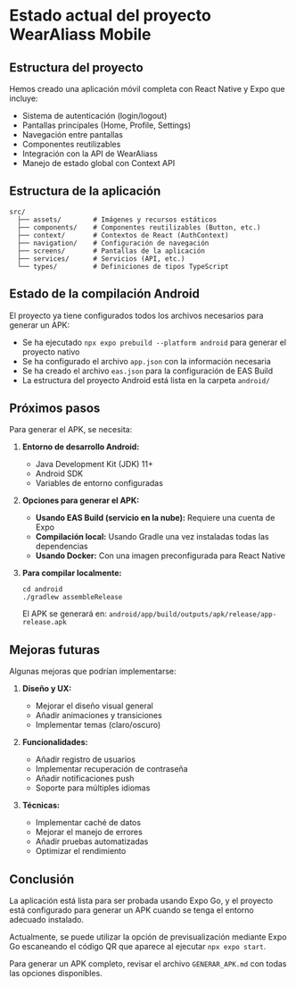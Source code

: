 # Estado actual del proyecto WearAliass Mobile

## Estructura del proyecto

Hemos creado una aplicación móvil completa con React Native y Expo que incluye:

- Sistema de autenticación (login/logout)
- Pantallas principales (Home, Profile, Settings)
- Navegación entre pantallas
- Componentes reutilizables
- Integración con la API de WearAliass
- Manejo de estado global con Context API

## Estructura de la aplicación

```
src/
  ├── assets/        # Imágenes y recursos estáticos
  ├── components/    # Componentes reutilizables (Button, etc.)
  ├── context/       # Contextos de React (AuthContext)
  ├── navigation/    # Configuración de navegación
  ├── screens/       # Pantallas de la aplicación
  ├── services/      # Servicios (API, etc.)
  └── types/         # Definiciones de tipos TypeScript
```

## Estado de la compilación Android

El proyecto ya tiene configurados todos los archivos necesarios para generar un APK:

- Se ha ejecutado `npx expo prebuild --platform android` para generar el proyecto nativo
- Se ha configurado el archivo `app.json` con la información necesaria
- Se ha creado el archivo `eas.json` para la configuración de EAS Build
- La estructura del proyecto Android está lista en la carpeta `android/`

## Próximos pasos

Para generar el APK, se necesita:

1. **Entorno de desarrollo Android:**
   - Java Development Kit (JDK) 11+
   - Android SDK
   - Variables de entorno configuradas

2. **Opciones para generar el APK:**
   - **Usando EAS Build (servicio en la nube):** Requiere una cuenta de Expo
   - **Compilación local:** Usando Gradle una vez instaladas todas las dependencias
   - **Usando Docker:** Con una imagen preconfigurada para React Native

3. **Para compilar localmente:**
   ```
   cd android
   ./gradlew assembleRelease
   ```
   El APK se generará en: `android/app/build/outputs/apk/release/app-release.apk`

## Mejoras futuras

Algunas mejoras que podrían implementarse:

1. **Diseño y UX:**
   - Mejorar el diseño visual general
   - Añadir animaciones y transiciones
   - Implementar temas (claro/oscuro)

2. **Funcionalidades:**
   - Añadir registro de usuarios
   - Implementar recuperación de contraseña
   - Añadir notificaciones push
   - Soporte para múltiples idiomas

3. **Técnicas:**
   - Implementar caché de datos
   - Mejorar el manejo de errores
   - Añadir pruebas automatizadas
   - Optimizar el rendimiento

## Conclusión

La aplicación está lista para ser probada usando Expo Go, y el proyecto está configurado para generar un APK cuando se tenga el entorno adecuado instalado.

Actualmente, se puede utilizar la opción de previsualización mediante Expo Go escaneando el código QR que aparece al ejecutar `npx expo start`.

Para generar un APK completo, revisar el archivo `GENERAR_APK.md` con todas las opciones disponibles. 